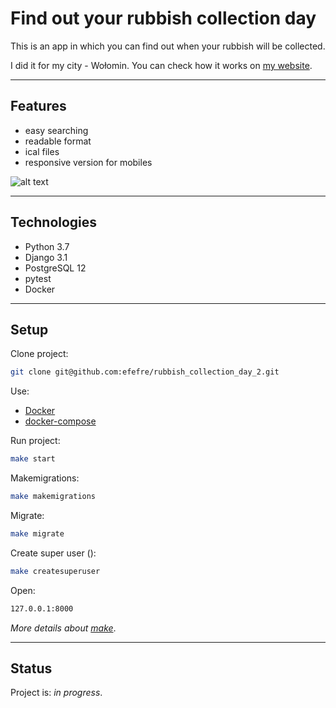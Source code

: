 # Find out your rubbish collection day
This is an app in which you can find out when your rubbish will be collected.

I did it for my city - Wołomin. You can check how it works on [my website](https://kalendarz.pyapp.pl/?utm_source=GitHub&utm_medium=readme).

---

## Features
* easy searching
* readable format
* ical files
* responsive version for mobiles

![alt text](https://kalendarz.pyapp.pl/static/schedule/img/header-img.png "Screen from app")

---

## Technologies
* Python 3.7
* Django 3.1
* PostgreSQL 12
* pytest
* Docker

---

## Setup
Clone project:
```bash
git clone git@github.com:efefre/rubbish_collection_day_2.git
```
Use:
* [Docker](https://docs.docker.com/install/)
* [docker-compose](https://docs.docker.com/compose/install/)

Run project:
```bash
make start
```

Makemigrations:
```bash
make makemigrations
```

Migrate:
```bash
make migrate
```

Create super user ():
```bash
make createsuperuser
```

Open:
```bash
127.0.0.1:8000
```

_More details about [make](https://github.com/efefre/rubbish_collection_day_2/blob/master/Makefile)_.

---

## Status
Project is: _in progress_.

